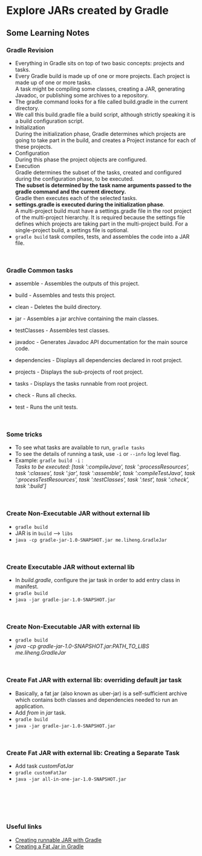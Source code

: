 #  Explore JARs created by Gradle


## Some Learning Notes ##

### Gradle Revision ###
* Everything in Gradle sits on top of two basic concepts: projects and tasks.
* Every Gradle build is made up of one or more projects. Each project is made up of one or more tasks.   
  A task might be compiling some classes, creating a JAR, generating Javadoc, or publishing some archives to a repository.
* The gradle command looks for a file called build.gradle in the current directory.
* We call this build.gradle file a build script, although strictly speaking it is a build configuration script. 
* Initialization  
  During the initialization phase, Gradle determines which projects are going to take part in the build, and creates a Project instance for each of these projects.
* Configuration  
  During this phase the project objects are configured. 
* Execution  
  Gradle determines the subset of the tasks, created and configured during the configuration phase, to be executed.   
  **The subset is determined by the task name arguments passed to the gradle command and the current directory.**   
  Gradle then executes each of the selected tasks.
* **settings.gradle is executed during the initialization phase**.   
  A multi-project build must have a settings.gradle file in the root project of the multi-project hierarchy. It is required because the settings file defines which projects are taking part in the multi-project build. 
  For a single-project build, a settings file is optional. 
* `gradle build` task compiles, tests, and assembles the code into a JAR file. 

&nbsp;

### Gradle Common tasks ###
* assemble - Assembles the outputs of this project.
* build - Assembles and tests this project.
* clean - Deletes the build directory.
* jar - Assembles a jar archive containing the main classes.
* testClasses - Assembles test classes.

* javadoc - Generates Javadoc API documentation for the main source code.

* dependencies - Displays all dependencies declared in root project.
* projects - Displays the sub-projects of root project.
* tasks - Displays the tasks runnable from root project.

* check - Runs all checks.
* test - Runs the unit tests.

&nbsp;

### Some tricks ###
* To see what tasks are available to run, `gradle tasks`
* To see the details of running a task, use `-i` or `--info` log level flag.
* Example: `gradle build -i` :  
  _Tasks to be executed: [task ':compileJava', task ':processResources', task ':classes', task ':jar', task ':assemble', task ':compileTestJava', task ':processTestResources', task ':testClasses', task ':test', task ':check', task ':build']_

&nbsp;

### Create Non-Executable JAR without external lib ###
* `gradle build`
* JAR is in `build`  -->  `libs`
* `java -cp gradle-jar-1.0-SNAPSHOT.jar me.liheng.GradleJar`

&nbsp;

### Create Executable JAR without external lib ###
* In _build.gradle_, configure the jar task in order to add entry class in manifest. 
* `gradle build`
* `java -jar gradle-jar-1.0-SNAPSHOT.jar` 

&nbsp;

### Create Non-Executable JAR with external lib ###
* `gradle build`
* _java -cp gradle-jar-1.0-SNAPSHOT.jar:PATH_TO_LIBS me.liheng.GradleJar_

&nbsp;

### Create Fat JAR with external lib: overriding default jar task ###
* Basically, a fat jar (also known as uber-jar) is a self-sufficient archive 
which contains both classes and dependencies needed to run an application.
* Add _from_ in _jar_ task.
* `gradle build`
* `java -jar gradle-jar-1.0-SNAPSHOT.jar`

&nbsp;

### Create Fat JAR with external lib: Creating a Separate Task ###
* Add task _customFatJar_
* `gradle customFatJar`
* `java -jar all-in-one-jar-1.0-SNAPSHOT.jar`

&nbsp;



&nbsp;
----
### Useful links ###
* [Creating runnable JAR with Gradle](https://stackoverflow.com/questions/21721119/creating-runnable-jar-with-gradle)
* [Creating a Fat Jar in Gradle](https://www.baeldung.com/gradle-fat-jar)
